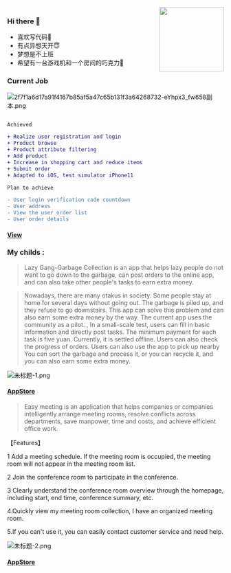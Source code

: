 <img align="right" src="https://github-readme-stats.vercel.app/api?username=shabake" style="height:150px;">  

### Hi there 👋


* 喜欢写代码🔨 
* 有点异想天开😇
* 梦想是不上班
* 希望有一台游戏机和一个房间的巧克力🍫



### Current Job

![2f7f1a6d17a91f4167b85af5a47c65b131f3a64268732-eYhpx3_fw658副本.png](https://upload-images.jianshu.io/upload_images/668798-fe7c1d5f80822290.png?imageMogr2/auto-orient/strip%7CimageView2/2/w/1240)

```diff

Achieved

+ Realize user registration and login
+ Product browse
+ Product attribute filtering
+ Add product
+ Increase in shopping cart and reduce items
+ Submit order
+ Adapted to iOS, test simulator iPhone11

Plan to achieve

- User login verification code countdown
- User address
- View the user order list
- User order details

```

#### [**View**](https://github.com/shabake/GHMall)

### My childs :


> Lazy Gang-Garbage Collection is an app that helps lazy people do not want to go down to the garbage, can post orders to the online app, and can also take other people's tasks to earn extra money.

> Nowadays, there are many otakus in society. Some people stay at home for several days without going out. The garbage is piled up, and they refuse to go downstairs. This app can solve this problem and can also earn some extra money by the way. The current app uses the community as a pilot. , In a small-scale test, users can fill in basic information and directly post tasks. The minimum payment for each task is five yuan. Currently, it is settled offline. Users can also check the progress of orders. Users can also use the app to pick up nearby You can sort the garbage and process it, or you can recycle it, and you can also earn some extra money.

![未标题-1.png](https://upload-images.jianshu.io/upload_images/668798-7c68d1f422406d60.png?imageMogr2/auto-orient/strip%7CimageView2/2/w/1240)


#### [**AppStore**](https://apps.apple.com/cn/app/懒人帮-垃圾回收/id1470221572)

> Easy meeting is an application that helps companies or companies intelligently arrange meeting rooms, resolve conflicts across departments, save manpower, time and costs, and achieve efficient office work. 


【Features】

1 Add a meeting schedule. If the meeting room is occupied, the meeting room will not appear in the meeting room list.  

2 Join the conference room to participate in the conference. 

3 Clearly understand the conference room overview through the homepage, including start, end time, conference summary, etc. 
 
4.Quickly view my meeting room collection, I have an organized meeting room. 

5.If you can't use it, you can easily contact customer service and need help. 

![未标题-2.png](https://upload-images.jianshu.io/upload_images/1419035-a1c93f7e36e90b60.png?imageMogr2/auto-orient/strip%7CimageView2/2/w/1000)

#### [**AppStore**](https://apps.apple.com/cn/app/id1479323067)

